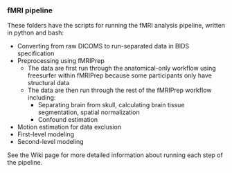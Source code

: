 ### fMRI pipeline
These folders have the scripts for running the fMRI analysis pipeline, written in python and bash:

* Converting from raw DICOMS to run-separated data in BIDS specification
* Preprocessing using fMRIPrep
  * The data are first run through the anatomical-only workflow using freesurfer within fMRIPrep because some participants only have structural data
  * The data are then run through the rest of the fMRIPrep workflow including:
	* Separating brain from skull, calculating brain tissue segmentation, spatial normalization
	* Confound estimation
* Motion estimation for data exclusion
* First-level modeling
* Second-level modeling

See the Wiki page for more detailed information about running each step of the pipeline.
